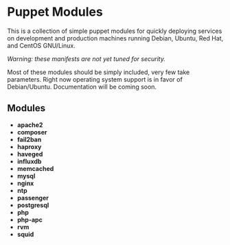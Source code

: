 # Puppet Modules
This is a collection of simple puppet modules for quickly deploying
services on development and production machines running Debian,
Ubuntu, Red Hat, and CentOS GNU/Linux.

*Warning: these manifests are not yet tuned for security.*

Most of these modules should be simply included, very few take
parameters. Right now operating system support is in favor of
Debian/Ubuntu. Documentation will be coming soon.

## Modules ##
* __apache2__
* __composer__
* __fail2ban__
* __haproxy__
* __haveged__
* __influxdb__
* __memcached__
* __mysql__
* __nginx__
* __ntp__
* __passenger__
* __postgresql__
* __php__
* __php-apc__
* __rvm__
* __squid__
